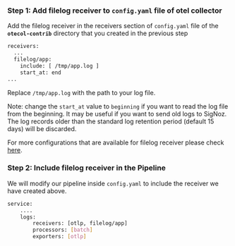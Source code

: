 ### Step 1: Add filelog receiver to `config.yaml` file of otel collector

Add the filelog receiver in the receivers section of `config.yaml` file of the **`otecol-contrib`** directory that you created in the previous step

```bash
receivers:
  ...
  filelog/app:
    include: [ /tmp/app.log ]
    start_at: end
...
```
Replace `/tmp/app.log` with the path to your log file.

Note: change the `start_at` value to `beginning` if you want to read the log file from the beginning. It may be useful if you want to send old logs to SigNoz. The log records older than the standard log retention period (default 15 days) will be discarded.

For more configurations that are available for filelog receiver please check [here](https://github.com/open-telemetry/opentelemetry-collector-contrib/tree/main/receiver/filelogreceiver).

### Step 2: Include filelog receiver in the Pipeline
We will modify our pipeline inside `config.yaml` to include the receiver we have created above.
```bash
service:
    ....
    logs:
        receivers: [otlp, filelog/app]
        processors: [batch]
        exporters: [otlp]
```